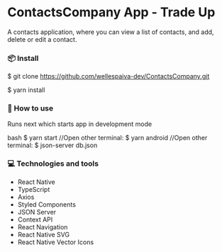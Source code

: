 # ContactsCompany App - Trade Up

A contacts application, where you can view a list of contacts, and add, delete or edit a contact.

### 📦 Install


$ git clone https://github.com/wellespaiva-dev/ContactsCompany.git

$ yarn install


### 🔨 How to use

Runs next which starts app in development mode

bash
$ yarn start
//Open other terminal:
$ yarn android
//Open other terminal:
$ json-server db.json



### :computer: Technologies and tools

- React Native
- TypeScript
- Axios
- Styled Components
- JSON Server
- Context API
- React Navigation
- React Native SVG
- React Native Vector Icons

